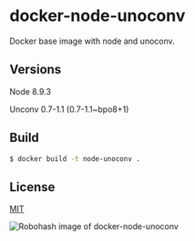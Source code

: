 # docker-node-unoconv

Docker base image with node and unoconv.

## Versions

Node 8.9.3

Unconv 0.7-1.1 (0.7-1.1~bpo8+1)

## Build

```bash
$ docker build -t node-unoconv .
```

## License

[MIT](LICENSE)

![Robohash image of docker-node-unoconv](https://robots.kebabstudios.party/docker-node-unoconv.png "Robohash image of docker-node-unoconv")
